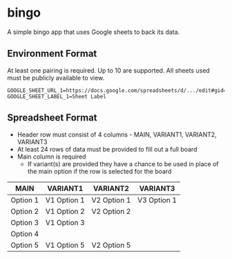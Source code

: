 # bingo

A simple bingo app that uses Google sheets to back its data.

## Environment Format

At least one pairing is required. Up to 10 are supported. All sheets used must be publicly available to view.

```
GOOGLE_SHEET_URL_1=https://docs.google.com/spreadsheets/d/.../edit#gid=0
GOOGLE_SHEET_LABEL_1=Sheet Label
```

## Spreadsheet Format

- Header row must consist of 4 columns - MAIN, VARIANT1, VARIANT2, VARIANT3
- At least 24 rows of data must be provided to fill out a full board
- Main column is required
  - If variant(s) are provided they have a chance to be used in place of the main option if the row is selected for the board

| MAIN     | VARIANT1    | VARIANT2    | VARIANT3    |
| -------- | ----------- | ----------- | ----------- |
| Option 1 | V1 Option 1 | V2 Option 1 | V3 Option 1 |
| Option 2 | V1 Option 2 | V2 Option 2 |             |
| Option 3 | V1 Option 3 |             |             |
| Option 4 |             |             |             |
| Option 5 | V1 Option 5 | V2 Option 5 |             |
